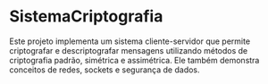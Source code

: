 # SistemaCriptografia
Este projeto implementa um sistema cliente-servidor que permite criptografar e descriptografar mensagens utilizando métodos de criptografia padrão, simétrica e assimétrica. Ele também demonstra conceitos de redes, sockets e segurança de dados.
